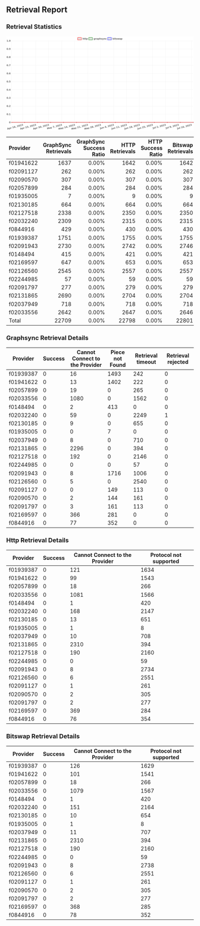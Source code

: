 ## Retrieval Report
### Retrieval Statistics
<img src="https://raw.githubusercontent.com/data-preservation-programs/filplus-checker-assets/main/filecoin-project/filecoin-plus-large-datasets/issues/1860/1689754898452.png"/>

| Provider  | GraphSync Retrievals | GraphSync Success Ratio | HTTP Retrievals | HTTP Success Ratio | Bitswap Retrievals | Bitswap Success Ratio |
| :-------- | -------------------: | ----------------------: | --------------: | -----------------: | -----------------: | --------------------: |
| f01941622 |                 1637 |                   0.00% |            1642 |              0.00% |               1642 |                 0.00% |
| f02091127 |                  262 |                   0.00% |             262 |              0.00% |                262 |                 0.00% |
| f02090570 |                  307 |                   0.00% |             307 |              0.00% |                307 |                 0.00% |
| f02057899 |                  284 |                   0.00% |             284 |              0.00% |                284 |                 0.00% |
| f01935005 |                    7 |                   0.00% |               9 |              0.00% |                  9 |                 0.00% |
| f02130185 |                  664 |                   0.00% |             664 |              0.00% |                664 |                 0.00% |
| f02127518 |                 2338 |                   0.00% |            2350 |              0.00% |               2350 |                 0.00% |
| f02032240 |                 2309 |                   0.00% |            2315 |              0.00% |               2315 |                 0.00% |
| f0844916  |                  429 |                   0.00% |             430 |              0.00% |                430 |                 0.00% |
| f01939387 |                 1751 |                   0.00% |            1755 |              0.00% |               1755 |                 0.00% |
| f02091943 |                 2730 |                   0.00% |            2742 |              0.00% |               2746 |                 0.00% |
| f0148494  |                  415 |                   0.00% |             421 |              0.00% |                421 |                 0.00% |
| f02169597 |                  647 |                   0.00% |             653 |              0.00% |                653 |                 0.00% |
| f02126560 |                 2545 |                   0.00% |            2557 |              0.00% |               2557 |                 0.00% |
| f02244985 |                   57 |                   0.00% |              59 |              0.00% |                 59 |                 0.00% |
| f02091797 |                  277 |                   0.00% |             279 |              0.00% |                279 |                 0.00% |
| f02131865 |                 2690 |                   0.00% |            2704 |              0.00% |               2704 |                 0.00% |
| f02037949 |                  718 |                   0.00% |             718 |              0.00% |                718 |                 0.00% |
| f02033556 |                 2642 |                   0.00% |            2647 |              0.00% |               2646 |                 0.00% |
| Total     |                22709 |                   0.00% |           22798 |              0.00% |              22801 |                 0.00% |

### Graphsync Retrieval Details
| Provider  | Success | Cannot Connect to the Provider | Piece not Found | Retrieval timeout | Retrieval rejected |
| --------- | ------- | ------------------------------ | --------------- | ----------------- | ------------------ |
| f01939387 | 0       | 16                             | 1493            | 242               | 0                  |
| f01941622 | 0       | 13                             | 1402            | 222               | 0                  |
| f02057899 | 0       | 19                             | 0               | 265               | 0                  |
| f02033556 | 0       | 1080                           | 0               | 1562              | 0                  |
| f0148494  | 0       | 2                              | 413             | 0                 | 0                  |
| f02032240 | 0       | 59                             | 0               | 2249              | 1                  |
| f02130185 | 0       | 9                              | 0               | 655               | 0                  |
| f01935005 | 0       | 0                              | 7               | 0                 | 0                  |
| f02037949 | 0       | 8                              | 0               | 710               | 0                  |
| f02131865 | 0       | 2296                           | 0               | 394               | 0                  |
| f02127518 | 0       | 192                            | 0               | 2146              | 0                  |
| f02244985 | 0       | 0                              | 0               | 57                | 0                  |
| f02091943 | 0       | 8                              | 1716            | 1006              | 0                  |
| f02126560 | 0       | 5                              | 0               | 2540              | 0                  |
| f02091127 | 0       | 0                              | 149             | 113               | 0                  |
| f02090570 | 0       | 2                              | 144             | 161               | 0                  |
| f02091797 | 0       | 3                              | 161             | 113               | 0                  |
| f02169597 | 0       | 366                            | 281             | 0                 | 0                  |
| f0844916  | 0       | 77                             | 352             | 0                 | 0                  |

### Http Retrieval Details
| Provider  | Success | Cannot Connect to the Provider | Protocol not supported |
| --------- | ------- | ------------------------------ | ---------------------- |
| f01939387 | 0       | 121                            | 1634                   |
| f01941622 | 0       | 99                             | 1543                   |
| f02057899 | 0       | 18                             | 266                    |
| f02033556 | 0       | 1081                           | 1566                   |
| f0148494  | 0       | 1                              | 420                    |
| f02032240 | 0       | 168                            | 2147                   |
| f02130185 | 0       | 13                             | 651                    |
| f01935005 | 0       | 1                              | 8                      |
| f02037949 | 0       | 10                             | 708                    |
| f02131865 | 0       | 2310                           | 394                    |
| f02127518 | 0       | 190                            | 2160                   |
| f02244985 | 0       | 0                              | 59                     |
| f02091943 | 0       | 8                              | 2734                   |
| f02126560 | 0       | 6                              | 2551                   |
| f02091127 | 0       | 1                              | 261                    |
| f02090570 | 0       | 2                              | 305                    |
| f02091797 | 0       | 2                              | 277                    |
| f02169597 | 0       | 369                            | 284                    |
| f0844916  | 0       | 76                             | 354                    |

### Bitswap Retrieval Details
| Provider  | Success | Cannot Connect to the Provider | Protocol not supported |
| --------- | ------- | ------------------------------ | ---------------------- |
| f01939387 | 0       | 126                            | 1629                   |
| f01941622 | 0       | 101                            | 1541                   |
| f02057899 | 0       | 18                             | 266                    |
| f02033556 | 0       | 1079                           | 1567                   |
| f0148494  | 0       | 1                              | 420                    |
| f02032240 | 0       | 151                            | 2164                   |
| f02130185 | 0       | 10                             | 654                    |
| f01935005 | 0       | 1                              | 8                      |
| f02037949 | 0       | 11                             | 707                    |
| f02131865 | 0       | 2310                           | 394                    |
| f02127518 | 0       | 190                            | 2160                   |
| f02244985 | 0       | 0                              | 59                     |
| f02091943 | 0       | 8                              | 2738                   |
| f02126560 | 0       | 6                              | 2551                   |
| f02091127 | 0       | 1                              | 261                    |
| f02090570 | 0       | 2                              | 305                    |
| f02091797 | 0       | 2                              | 277                    |
| f02169597 | 0       | 368                            | 285                    |
| f0844916  | 0       | 78                             | 352                    |

